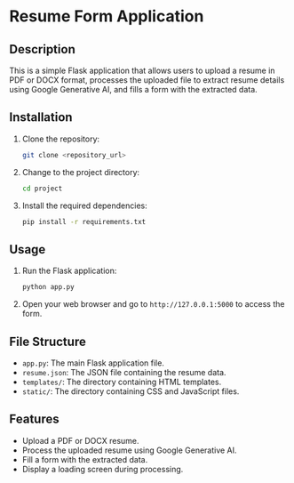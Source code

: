 # Resume Form Application

## Description
This is a simple Flask application that allows users to upload a resume in PDF or DOCX format, processes the uploaded file to extract resume details using Google Generative AI, and fills a form with the extracted data.

## Installation

1. Clone the repository:
    ```bash
    git clone <repository_url>
    ```
2. Change to the project directory:
    ```bash
    cd project
    ```
3. Install the required dependencies:
    ```bash
    pip install -r requirements.txt
    ```

## Usage

1. Run the Flask application:
    ```bash
    python app.py
    ```
2. Open your web browser and go to `http://127.0.0.1:5000` to access the form.

## File Structure

- `app.py`: The main Flask application file.
- `resume.json`: The JSON file containing the resume data.
- `templates/`: The directory containing HTML templates.
- `static/`: The directory containing CSS and JavaScript files.

## Features

- Upload a PDF or DOCX resume.
- Process the uploaded resume using Google Generative AI.
- Fill a form with the extracted data.
- Display a loading screen during processing.
